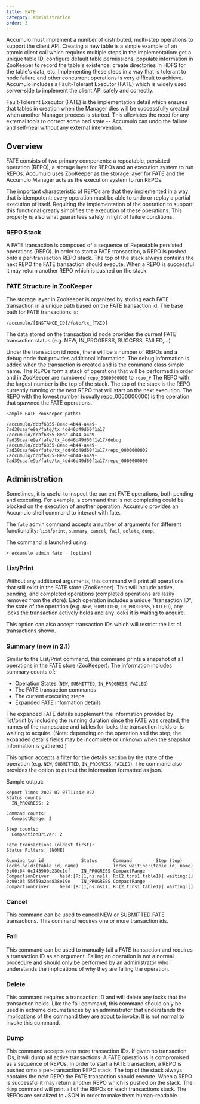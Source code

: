 ```yaml
---
title: FATE
category: administration
order: 3
---
```


Accumulo must implement a number of distributed, multi-step operations to support
the client API. Creating a new table is a simple example of an atomic client call
which requires multiple steps in the implementation: get a unique table ID, configure
default table permissions, populate information in ZooKeeper to record the table's
existence, create directories in HDFS for the table's data, etc. Implementing these
steps in a way that is tolerant to node failure and other concurrent operations is
very difficult to achieve. Accumulo includes a Fault-Tolerant Executor (FATE) which
is widely used server-side to implement the client API safely and correctly.

Fault-Tolerant Executor (FATE) is the implementation detail which ensures that tables in
creation when the Manager dies will be successfully created when another Manager process is
started. This alleviates the need for any external tools to correct some bad state -- Accumulo
can undo the failure and self-heal without any external intervention.

## Overview

FATE consists of two primary components: a repeatable, persisted operation (REPO), a storage
layer for REPOs and an execution system to run REPOs. Accumulo uses ZooKeeper as the storage
layer for FATE and the Accumulo Manager acts as the execution system to run REPOs.

The important characteristic of REPOs are that they implemented in a way that is idempotent:
every operation must be able to undo or replay a partial execution of itself. Requiring the
implementation of the operation to support this functional greatly simplifies the execution
of these operations. This property is also what guarantees safety in light of failure conditions.

### REPO Stack

A FATE transaction is composed of a sequence of Repeatable persisted operations (REPO).  In order to start a FATE transaction,
a REPO is pushed onto a per-transaction REPO stack.  The top of the stack always contains the
next REPO the FATE transaction should execute.  When a REPO is successful it may return another
REPO which is pushed on the stack.

### FATE Structure in ZooKeeper

The storage layer in ZooKeeper is organized by storing each FATE transaction in a unique path based
on the FATE transaction id. The base path for FATE transactions is:

```
/accumulo/[INSTANCE_ID]/fate/tx_[TXID]
```

The data stored on the transaction id node provides the current FATE transaction status (e.g. NEW, IN_PROGRESS,
SUCCESS, FAILED,...)

Under the transaction id node, there will be a number of REPOs and a debug node that provides additional
information. The debug information is added when the transaction is created and is the command class simple name.
The REPOs form a stack of operations that will be performed in order and in ZooKeeper are numbered `repo_0000000000`
to `repo_#` The REPO with the largest number is the top of the stack. The top of the stack is the REPO currently
running or the next REPO that will start on the next execution. The REPO with the lowest number
(usually repo_0000000000) is the operation that spawned the FATE operations.

```
Sample FATE ZooKeeper paths:

/accumulo/dcbf6855-8eac-4b44-a4a9-7ad39caafe9a/fate/tx_4dd46d49d60f1a17
/accumulo/dcbf6855-8eac-4b44-a4a9-7ad39caafe9a/fate/tx_4dd46d49d60f1a17/debug
/accumulo/dcbf6855-8eac-4b44-a4a9-7ad39caafe9a/fate/tx_4dd46d49d60f1a17/repo_0000000002
/accumulo/dcbf6855-8eac-4b44-a4a9-7ad39caafe9a/fate/tx_4dd46d49d60f1a17/repo_0000000000

```

## Administration

Sometimes, it is useful to inspect the current FATE operations, both pending and executing.
For example, a command that is not completing could be blocked on the execution of another
operation. Accumulo provides an Accumulo shell command to interact with fate.

The `fate` admin command accepts a number of arguments for different functionality:
`list`/`print`, `summary`, `cancel`, `fail`, `delete`, `dump`.

The command is launched using:
```
> accumulo admin fate --[option]
```
### List/Print

Without any additional arguments, this command will print all operations that still exist in
the FATE store (ZooKeeper). This will include active, pending, and completed operations (completed
operations are lazily removed from the store). Each operation includes a unique "transaction ID", the
state of the operation (e.g. `NEW`, `SUBMITTED`, `IN_PROGRESS`, `FAILED`), any locks the
transaction actively holds and any locks it is waiting to acquire.

This option can also accept transaction IDs which will restrict the list of transactions shown.

### Summary (new in 2.1)

Similar to the List/Print command, this command prints a snapshot of all operations in the FATE store (ZooKeeper).
The information includes summary counts of:

  * Operation States (`NEW`, `SUBMITTED`, `IN_PROGRESS`, `FAILED`)
  * The FATE transaction commands
  * The current executing steps
  * Expanded FATE information details

The expanded FATE details supplement the information provided by list/print by including the running duration since the
FATE was created, the names of the namespace and tables for locks the transaction holds or is waiting to acquire.
(Note: depending on the operation and the step, the expanded details fields may be incomplete or unknown when the
snapshot information is gathered.)

This option accepts a filter for the details section by the state of the operation
(e.g. `NEW`, `SUBMITTED`, `IN_PROGRESS`, `FAILED`). The command also provides the option to output the information
formatted as json.

Sample output:

```
Report Time: 2022-07-07T11:42:02Z
Status counts:
  IN_PROGRESS: 2

Command counts:
  CompactRange: 2

Step counts:
  CompactionDriver: 2

Fate transactions (oldest first):
Status Filters: [NONE]

Running txn_id              Status      Command         Step (top)          locks held:(table id, name)             locks waiting:(table id, name)
0:00:04 0c143900c230c1df    IN_PROGRESS CompactRange    CompactionDriver    held:[R:(1,ns:ns1), R:(2,t:ns1.table1)] waiting:[]
0:00:03 55f59a2ae838e19e    IN_PROGRESS CompactRange    CompactionDriver    held:[R:(1,ns:ns1), R:(2,t:ns1.table1)] waiting:[]

```
### Cancel

This command can be used to cancel NEW or SUBMITTED FATE transactions. This command requires
one or more transaction ids.

### Fail

This command can be used to manually fail a FATE transaction and requires a transaction ID
as an argument. Failing an operation is not a normal procedure and should only be performed
by an administrator who understands the implications of why they are failing the operation.

### Delete

This command requires a transaction ID and will delete any locks that the transaction
holds. Like the fail command, this command should only be used in extreme circumstances
by an administrator that understands the implications of the command they are about to
invoke. It is not normal to invoke this command.

### Dump

This command accepts zero more transaction IDs.  If given no transaction IDs,
it will dump all active transactions.  A FATE operations is compromised as a
sequence of REPOs.  In order to start a FATE transaction, a REPO is pushed onto
a per-transaction REPO stack.  The top of the stack always contains the next
REPO the FATE transaction should execute.  When a REPO is successful it may
return another REPO which is pushed on the stack.  The `dump` command will
print all of the REPOs on each transactions stack.  The REPOs are serialized to
JSON in order to make them human-readable.
